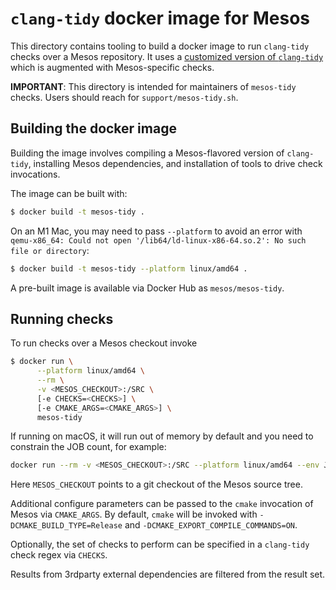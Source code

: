# `clang-tidy` docker image for Mesos

This directory contains tooling to build a docker image to run `clang-tidy`
checks over a Mesos repository. It uses a
[customized version of `clang-tidy`][custom-clang-tidy] which is augmented with
Mesos-specific checks.

__IMPORTANT__: This directory is intended for maintainers of `mesos-tidy`
checks. Users should reach for `support/mesos-tidy.sh`.

## Building the docker image

Building the image involves compiling a Mesos-flavored version of
`clang-tidy`, installing Mesos dependencies, and installation of tools
to drive check invocations.

The image can be built with:
```bash
$ docker build -t mesos-tidy .
```

On an M1 Mac, you may need to pass `--platform` to avoid an error with
`qemu-x86_64: Could not open '/lib64/ld-linux-x86-64.so.2': No such file or directory`:
```bash
$ docker build -t mesos-tidy --platform linux/amd64 .
```

A pre-built image is available via Docker Hub as `mesos/mesos-tidy`.

## Running checks

To run checks over a Mesos checkout invoke

```bash
$ docker run \
      --platform linux/amd64 \
      --rm \
      -v <MESOS_CHECKOUT>:/SRC \
      [-e CHECKS=<CHECKS>] \
      [-e CMAKE_ARGS=<CMAKE_ARGS>] \
      mesos-tidy
```

If running on macOS, it will run out of memory by default and you need
to constrain the JOB count, for example:

```bash
docker run --rm -v <MESOS_CHECKOUT>:/SRC --platform linux/amd64 --env JOBS=4 --memory 32GB mesos-tidy
```

Here `MESOS_CHECKOUT` points to a git checkout of the Mesos source tree.

Additional configure parameters can be passed to the `cmake` invocation of Mesos
via `CMAKE_ARGS`. By default, `cmake` will be invoked with
`-DCMAKE_BUILD_TYPE=Release` and `-DCMAKE_EXPORT_COMPILE_COMMANDS=ON`.

Optionally, the set of checks to perform can be specified in a
`clang-tidy` check regex via `CHECKS`.

Results from 3rdparty external dependencies are filtered from the result set.


[custom-clang-tidy]: https://github.com/mesos/clang-tools-extra/tree/mesos_50
